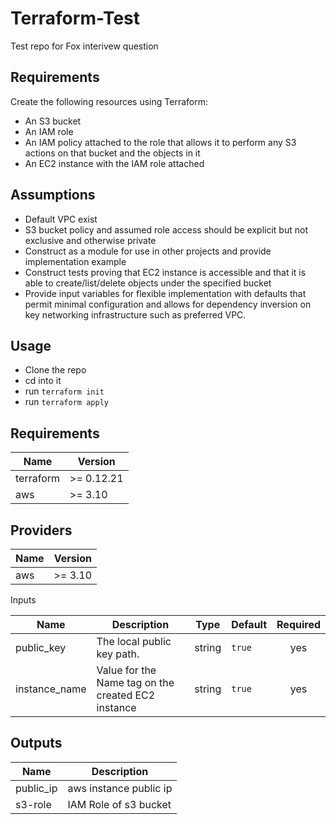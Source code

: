 # Terraform-Test
Test repo for Fox interivew question

## Requirements

Create the following resources using Terraform:
* An S3 bucket
* An IAM role
* An IAM policy attached to the role that allows it to perform any S3 actions on that bucket and the objects in it
* An EC2 instance with the IAM role attached

## Assumptions

* Default VPC exist
* S3 bucket policy and assumed role access should be explicit but not exclusive and otherwise private
* Construct as a module for use in other projects and provide implementation example
* Construct tests proving that EC2 instance is accessible and that it is able to create/list/delete objects under the specified bucket
* Provide input variables for flexible implementation with defaults that permit minimal configuration and allows for dependency inversion on key networking infrastructure such as preferred VPC.

## Usage
* Clone the repo
* cd into it
* run `terraform init`
* run `terraform apply`


## Requirements

| Name | Version |
|------|---------|
| terraform | >= 0.12.21 |
| aws | >= 3.10 |

## Providers

| Name | Version |
|------|---------|
| aws | >= 3.10 |

 Inputs

| Name | Description | Type | Default | Required |
|------|-------------|------|---------|:--------:|
| public_key|The local public key path.|string |`true` | yes |
| instance_name|Value for the Name tag on the created EC2 instance|string |`true` | yes |


## Outputs

| Name | Description |
|------|-------------|
| public_ip | aws instance public ip |
| s3-role | IAM Role of s3 bucket|


